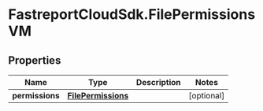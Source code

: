 # FastreportCloudSdk.FilePermissionsVM

## Properties

Name | Type | Description | Notes
------------ | ------------- | ------------- | -------------
**permissions** | [**FilePermissions**](FilePermissions.md) |  | [optional] 


